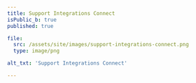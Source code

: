 ```yaml
---
title: Support Integrations Connect
isPublic_b: true
published: true

file:
  src: /assets/site/images/support-integrations-connect.png
  type: image/png

alt_txt: 'Support Integrations Connect'

---
```

